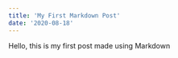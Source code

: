 ```yaml
---
title: 'My First Markdown Post'
date: '2020-08-18'
---
```


Hello, this is  my first post made using Markdown
